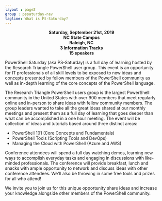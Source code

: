 ```yaml
---
layout : page2
group : pssaturday-nav
tagline: What is PS-Saturday?
---
```

<p style="text-align:center;">
<b>
  Saturday, September 21st, 2019<br>
  NC State Campus<br>
  Raleigh, NC<br>
  3 Information Tracks<br>
  15 speakers<br>
  </b>
</p>

PowerShell Saturday (aka PS-Saturday) is a full day of learning hosted by the Research Triangle PowerShell user group. This event is an opportunity for IT professionals of all skill levels to be exposed to new ideas and concepts presented by fellow members of the PowerShell community as well as in-depth learning of the core concepts of the PowerShell language.

The Research Triangle PowerShell users group is the largest PowerShell community in the United States with over 900 members that meet regularly online and in-person to share ideas with fellow community members. The group leaders wanted to take all the great ideas shared at our monthly meetings and present them as a full day of learning that goes deeper than what can be accomplished in a one hour meeting. The event will be collection of ideas and tutorials based around three distinct areas:
- PowerShell 101 (Core Concepts and Fundamentals)
- PowerShell Tools (Scripting Tools and DevOps)
- Managing the Cloud with PowerShell (Azure and AWS)

Conference attendees will spend a full day watching demos, learning new ways to accomplish everyday tasks and engaging in discussions with like-minded professionals. The conference will provide breakfast, lunch and snacks with ample opportunity to network and discuss ideas with other conference attendees. We'll also be throwing in some free tools and prizes for all who attend!

We invite you to join us for this unique opportunity share ideas and increase your knowledge alongside other members of the PowerShell community.
